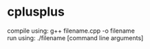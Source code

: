 # cplusplus
compile using: g++ filename.cpp -o filename  
run using: ./filename [command line arguments]  
